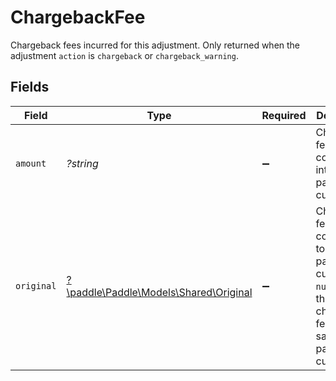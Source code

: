 # ChargebackFee

Chargeback fees incurred for this adjustment. Only returned when the adjustment `action` is `chargeback` or `chargeback_warning`.


## Fields

| Field                                                                                                                       | Type                                                                                                                        | Required                                                                                                                    | Description                                                                                                                 | Example                                                                                                                     |
| --------------------------------------------------------------------------------------------------------------------------- | --------------------------------------------------------------------------------------------------------------------------- | --------------------------------------------------------------------------------------------------------------------------- | --------------------------------------------------------------------------------------------------------------------------- | --------------------------------------------------------------------------------------------------------------------------- |
| `amount`                                                                                                                    | *?string*                                                                                                                   | :heavy_minus_sign:                                                                                                          | Chargeback fee converted into the payout currency.                                                                          | 1680                                                                                                                        |
| `original`                                                                                                                  | [?\paddle\Paddle\Models\Shared\Original](../../models/shared/Original.md)                                                   | :heavy_minus_sign:                                                                                                          | Chargeback fee before conversion to the payout currency. `null` when the chargeback fee is the same as the payout currency. |                                                                                                                             |